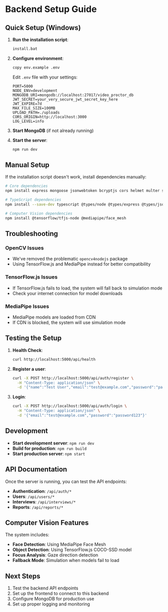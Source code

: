 # Backend Setup Guide

## Quick Setup (Windows)

1. **Run the installation script**:
   ```bash
   install.bat
   ```

2. **Configure environment**:
   ```bash
   copy env.example .env
   ```
   
   Edit `.env` file with your settings:
   ```env
   PORT=5000
   NODE_ENV=development
   MONGODB_URI=mongodb://localhost:27017/video_proctor_db
   JWT_SECRET=your_very_secure_jwt_secret_key_here
   JWT_EXPIRE=7d
   MAX_FILE_SIZE=100MB
   UPLOAD_PATH=./uploads
   CORS_ORIGIN=http://localhost:3000
   LOG_LEVEL=info
   ```

3. **Start MongoDB** (if not already running)

4. **Start the server**:
   ```bash
   npm run dev
   ```

## Manual Setup

If the installation script doesn't work, install dependencies manually:

```bash
# Core dependencies
npm install express mongoose jsonwebtoken bcryptjs cors helmet multer socket.io zod dotenv winston compression express-rate-limit

# TypeScript dependencies
npm install --save-dev typescript @types/node @types/express @types/jsonwebtoken @types/bcryptjs @types/cors @types/multer @types/compression nodemon ts-node

# Computer Vision dependencies
npm install @tensorflow/tfjs-node @mediapipe/face_mesh
```

## Troubleshooting

### OpenCV Issues
- We've removed the problematic `opencv4nodejs` package
- Using TensorFlow.js and MediaPipe instead for better compatibility

### TensorFlow.js Issues
- If TensorFlow.js fails to load, the system will fall back to simulation mode
- Check your internet connection for model downloads

### MediaPipe Issues
- MediaPipe models are loaded from CDN
- If CDN is blocked, the system will use simulation mode

## Testing the Setup

1. **Health Check**:
   ```bash
   curl http://localhost:5000/api/health
   ```

2. **Register a user**:
   ```bash
   curl -X POST http://localhost:5000/api/auth/register \
     -H "Content-Type: application/json" \
     -d '{"name":"Test User","email":"test@example.com","password":"password123","role":"interviewer"}'
   ```

3. **Login**:
   ```bash
   curl -X POST http://localhost:5000/api/auth/login \
     -H "Content-Type: application/json" \
     -d '{"email":"test@example.com","password":"password123"}'
   ```

## Development

- **Start development server**: `npm run dev`
- **Build for production**: `npm run build`
- **Start production server**: `npm start`

## API Documentation

Once the server is running, you can test the API endpoints:

- **Authentication**: `/api/auth/*`
- **Users**: `/api/users/*`
- **Interviews**: `/api/interviews/*`
- **Reports**: `/api/reports/*`

## Computer Vision Features

The system includes:
- **Face Detection**: Using MediaPipe Face Mesh
- **Object Detection**: Using TensorFlow.js COCO-SSD model
- **Focus Analysis**: Gaze direction detection
- **Fallback Mode**: Simulation when models fail to load

## Next Steps

1. Test the backend API endpoints
2. Set up the frontend to connect to this backend
3. Configure MongoDB for production use
4. Set up proper logging and monitoring
